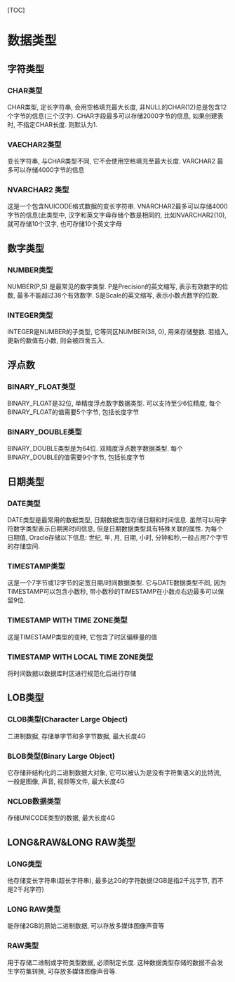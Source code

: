 [TOC]

# 数据类型

## 字符类型

### CHAR类型

CHAR类型, 定长字符串, 会用空格填充最大长度, 非NULL的CHAR(12)总是包含12个字节的信息(三个汉字). CHAR字段最多可以存储2000字节的信息, 如果创建表时, 不指定CHAR长度. 则默认为1.

### VAECHAR2类型

变长字符串, 与CHAR类型不同, 它不会使用空格填充至最大长度. VARCHAR2 最多可以存储4000字节的信息

### NVARCHAR2 类型

这是一个包含NUICODE格式数据的变长字符串. VNARCHAR2最多可以存储4000字节的信息(此类型中, 汉字和英文字母存储个数是相同的, 比如NVARCHAR2(10), 就可存储10个汉字, 也可存储10个英文字母

## 数字类型

### NUMBER类型

NUMBER(P,S) 是最常见的数字类型. P是Precision的英文缩写, 表示有效数字的位数, 最多不能超过38个有效数字.  S是Scale的英文缩写, 表示小数点数字的位数.

### INTEGER类型

INTEGER是NUMBER的子类型, 它等同区NUMBER(38, 0), 用来存储整数. 若插入, 更新的数值有小数, 则会被四舍五入.

## 浮点数

### BINARY_FLOAT类型

BINARY_FLOAT是32位, 单精度浮点数字数据类型. 可以支持至少6位精度, 每个BINARY_FLOAT的值需要5个字节, 包括长度字节

### BINARY_DOUBLE类型

BINARY_DOUBLE类型是为64位. 双精度浮点数字数据类型. 每个BINARY_DOUBLE的值需要9个字节, 包括长度字节

## 日期类型

### DATE类型

DATE类型是最常用的数据类型, 日期数据类型存储日期和时间信息. 虽然可以用字符数字类型表示日期黑时间信息, 但是日期数据类型具有特殊关联的属性. 为每个日期值, Oracle存储以下信息: 世纪, 年, 月, 日期, 小时, 分钟和秒,一般占用7个字节的存储空间.

### TIMESTAMP类型

这是一个7字节或12字节的定宽日期/时间数据类型. 它与DATE数据类型不同, 因为TIMESTAMP可以包含小数秒, 带小数秒的TIMESTAMP在小数点右边最多可以保留9位.

### TIMESTAMP WITH TIME ZONE类型

这是TIMESTAMP类型的变种, 它包含了时区偏移量的值

### TIMESTAMP WITH LOCAL TIME ZONE类型

将时间数据以数据库时区进行规范化后进行存储

## LOB类型

### CLOB类型(Character Large Object)

二进制数据, 存储单字节和多字节数据, 最大长度4G

### BLOB类型(Binary Large Object)

它存储非结构化的二进制数据大对象, 它可以被认为是没有字符集语义的比特流, 一般是图像, 声音, 视频等文件, 最大长度4G

### NCLOB数据类型

存储UNICODE类型的数据, 最大长度4G

## LONG&RAW&LONG RAW类型

### LONG类型

他存储变长字符串(超长字符串), 最多达2G的字符数据(2GB是指2千兆字节, 而不是2千兆字符)

### LONG RAW类型

能存储2GB的原始二进制数据, 可以存放多媒体图像声音等

### RAW类型

用于存储二进制或字符类型数据, 必须制定长度. 这种数据类型存储的数据不会发生字符集转换, 可存放多媒体图像声音等. 

